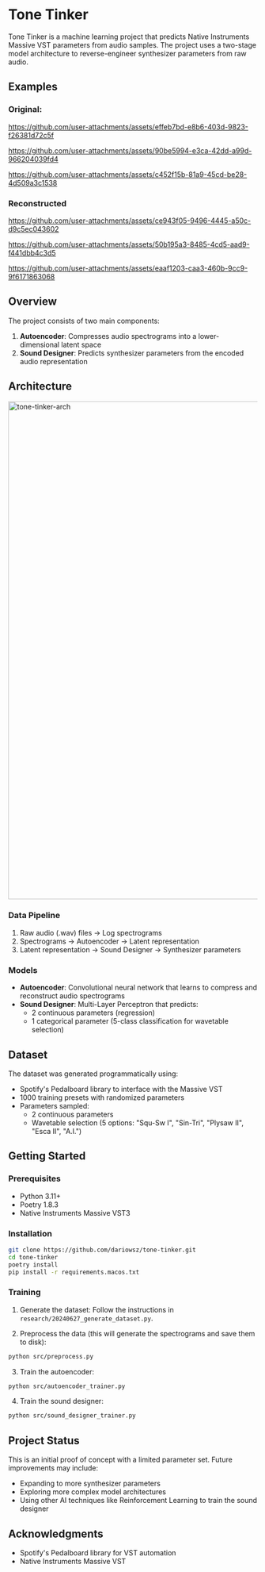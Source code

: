 # Tone Tinker

Tone Tinker is a machine learning project that predicts Native Instruments Massive VST parameters from audio samples. The project uses a two-stage model architecture to reverse-engineer synthesizer parameters from raw audio.

## Examples
### Original:
https://github.com/user-attachments/assets/effeb7bd-e8b6-403d-9823-f26381d72c5f


https://github.com/user-attachments/assets/90be5994-e3ca-42dd-a99d-966204039fd4


https://github.com/user-attachments/assets/c452f15b-81a9-45cd-be28-4d509a3c1538


### Reconstructed
https://github.com/user-attachments/assets/ce943f05-9496-4445-a50c-d9c5ec043602


https://github.com/user-attachments/assets/50b195a3-8485-4cd5-aad9-f441dbb4c3d5


https://github.com/user-attachments/assets/eaaf1203-caa3-460b-9cc9-9f6171863068


## Overview

The project consists of two main components:

1. **Autoencoder**: Compresses audio spectrograms into a lower-dimensional latent space
2. **Sound Designer**: Predicts synthesizer parameters from the encoded audio representation

## Architecture
<img width="1004" alt="tone-tinker-arch" src="https://github.com/user-attachments/assets/869050bc-5cc7-491a-b8ee-7bcec100beaf" />

### Data Pipeline
1. Raw audio (.wav) files → Log spectrograms
2. Spectrograms → Autoencoder → Latent representation
3. Latent representation → Sound Designer → Synthesizer parameters

### Models
- **Autoencoder**: Convolutional neural network that learns to compress and reconstruct audio spectrograms
- **Sound Designer**: Multi-Layer Perceptron that predicts:
  - 2 continuous parameters (regression)
  - 1 categorical parameter (5-class classification for wavetable selection)

## Dataset

The dataset was generated programmatically using:
- Spotify's Pedalboard library to interface with the Massive VST
- 1000 training presets with randomized parameters
- Parameters sampled:
  - 2 continuous parameters
  - Wavetable selection (5 options: "Squ-Sw I", "Sin-Tri", "Plysaw II", "Esca II", "A.I.")

## Getting Started

### Prerequisites
- Python 3.11+
- Poetry 1.8.3
- Native Instruments Massive VST3

### Installation

```bash
git clone https://github.com/dariowsz/tone-tinker.git
cd tone-tinker
poetry install
pip install -r requirements.macos.txt
```

### Training

1. Generate the dataset:
Follow the instructions in `research/20240627_generate_dataset.py`.

2. Preprocess the data (this will generate the spectrograms and save them to disk):
```bash
python src/preprocess.py
```

3. Train the autoencoder:
```bash
python src/autoencoder_trainer.py
```

4. Train the sound designer:
```bash
python src/sound_designer_trainer.py
```

## Project Status

This is an initial proof of concept with a limited parameter set. Future improvements may include:
- Expanding to more synthesizer parameters
- Exploring more complex model architectures
- Using other AI techniques like Reinforcement Learning to train the sound designer


## Acknowledgments

- Spotify's Pedalboard library for VST automation
- Native Instruments Massive VST
